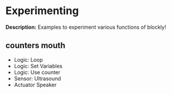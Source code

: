 # Experimenting 
**Description:** 
Examples to experiment various functions of blockly!

## counters mouth 
* Logic: Loop
* Logic: Set Variables
* Logic: Use counter 
* Sensor: Ultrasound
* Actuator Speaker

